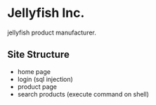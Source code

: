 # Jellyfish Inc.
jellyfish product manufacturer.

## Site Structure
* home page
* login (sql injection)
* product page
* search products (execute command on shell)
